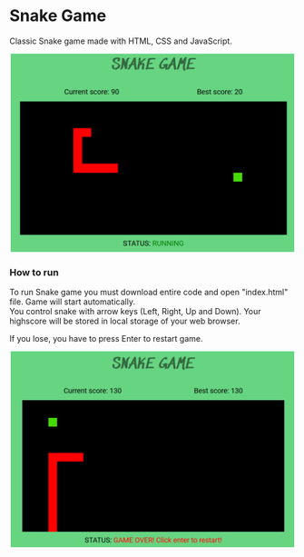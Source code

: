 # Snake Game

Classic Snake game made with HTML, CSS and JavaScript.

<p align="center">
  <img src="https://github.com/arogina/snake-game-js/blob/main/img/snake.png?raw=true" width="500">
</p>

### How to run

To run Snake game you must download entire code and open "index.html" file. Game will start automatically.
<br/>
You control snake with arrow keys (Left, Right, Up and Down). 
Your highscore will be stored in local storage of your web browser.

If you lose, you have to press Enter to restart game.

<p align="center">
  <img src="https://github.com/arogina/snake-game-js/blob/main/img/snake-gameover.png?raw=true" width="500">
</p>
